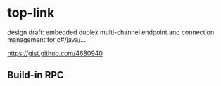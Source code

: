 top-link
========

design draft: embedded duplex multi-channel endpoint and connection management for c#/java/...

https://gist.github.com/4680940

## Build-in RPC